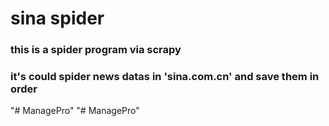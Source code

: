 # sina spider
### this is a spider program via scrapy 
### it's could spider news datas in 'sina.com.cn' and save them in order
"# ManagePro" 
"# ManagePro" 
